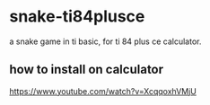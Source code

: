 # snake-ti84plusce
<p>a snake game in ti basic, for ti 84 plus ce calculator.</p>
<h2>how to install on calculator</h2>
<a href='https://www.youtube.com/watch?v=XcqqoxhVMjU'>https://www.youtube.com/watch?v=XcqqoxhVMjU</a>

